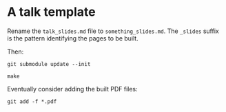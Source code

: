 # A talk template

Rename the `talk_slides.md` file to `something_slides.md`. The `_slides` suffix
is the pattern identifying the pages to be built.

Then:

```
git submodule update --init
```

```
make
```

Eventually consider adding the built PDF files:

```
git add -f *.pdf
```
